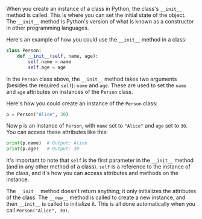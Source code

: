 When you create an instance of a class in Python, the class's `__init__` method is called. This is where you can set the initial state of the object. The `__init__` method is Python's version of what is known as a constructor in other programming languages.

Here's an example of how you could use the `__init__` method in a class:

```python
class Person:
    def __init__(self, name, age):
        self.name = name
        self.age = age
```

In the `Person` class above, the `__init__` method takes two arguments (besides the required `self`): `name` and `age`. These are used to set the `name` and `age` attributes on instances of the `Person` class.

Here's how you could create an instance of the `Person` class:

```python
p = Person("Alice", 30)
```

Now `p` is an instance of `Person`, with `name` set to `"Alice"` and `age` set to `30`. You can access these attributes like this:

```python
print(p.name)  # Output: Alice
print(p.age)   # Output: 30
```

It's important to note that `self` is the first parameter in the `__init__` method (and in any other method of a class). `self` is a reference to the instance of the class, and it's how you can access attributes and methods on the instance.

The `__init__` method doesn't return anything; it only initializes the attributes of the class. The `__new__` method is called to create a new instance, and then `__init__` is called to initialize it. This is all done automatically when you call `Person("Alice", 30)`.
